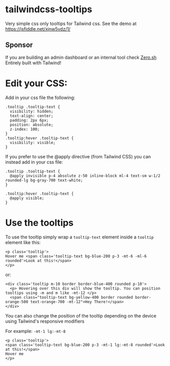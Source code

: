 # tailwindcss-tooltips
Very simple css only tooltips for Tailwind css. See the demo at https://jsfiddle.net/xjnw5vdz/1/

## Sponsor
If you are building an admin dashboard or an internal tool check [Zero.sh](https://zero.sh)
Entirely built with Tailwind!

# Edit your CSS:

Add in your css file the following:

```
.tooltip .tooltip-text {
  visibility: hidden;
  text-align: center;
  padding: 2px 6px;
  position: absolute;
  z-index: 100;
}
.tooltip:hover .tooltip-text {
  visibility: visible;
}
```

If you prefer to use the @apply directive (from Tailwind CSS) you can instead add in your css file:

```
.tooltip .tooltip-text {
  @apply invisible p-4 absolute z-50 inline-block ml-4 text-sm w-1/2 rounded-lg bg-gray-700 text-white;
}

.tooltip:hover .tooltip-text {
  @apply visible;
}

```
# Use the tooltips

To use the tooltip simply wrap a `tooltip-text` element inside a `tooltip` element like this:

```
<p class='tooltip'>
Hover me <span class='tooltip-text bg-blue-200 p-3 -mt-6 -ml-6 rounded'>Look at this!</span>
</p>
```
or:

```
<div class='tooltip m-10 border border-blue-400 rounded p-10'>
  <p> Hovering over this div will show the tooltip. You can position tooltips using -m and m like -mt-12 </p>
  <span class="tooltip-text bg-yellow-400 border rounded border-orange-500 text-orange-700 -mt-12">Hey There!</span>
</div>
```

You can also change the position of the tooltip depending on the device using Tailwind's responsive modifiers

For example: `-mt-1 lg:-mt-8`

```
<p class='tooltip'>
<span class='tooltip-text bg-blue-200 p-3 -mt-1 lg:-mt-8 rounded'>Look at this!</span>
Hover me
</p>
```
